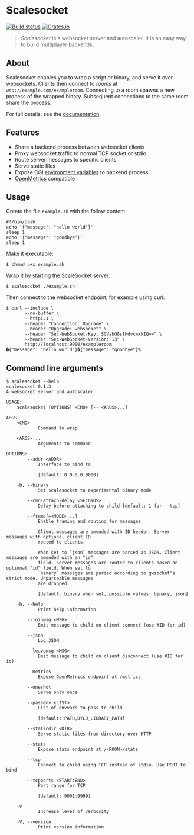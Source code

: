 # Scalesocket

[![Build status](https://github.com/scalesocket/scalesocket/actions/workflows/ci.yml/badge.svg)](https://github.com/scalesocket/scalesocket/actions)
[![Crates.io](https://img.shields.io/crates/v/scalesocket.svg)](https://crates.io/crates/scalesocket)

> *Scalesocket* is a websocket server and autoscaler. It is an easy way to build multiplayer backends.


## About

Scalesocket enables you to wrap a script or binary, and serve it over websockets. Clients then connect to *rooms* at `wss://example.com/exampleroom`. Connecting to a room spawns a new process of the wrapped binary. Subsequent connections to the same room share the process.

For full details, see the [documentation](https://www.scalesocket.org/docs.html).


## Features

* Share a backend process between websocket clients
* Proxy websocket traffic to normal TCP socket or stdio
* Route server messages to specific clients
* Serve static files
* Expose CGI [environment variables](https://www.rfc-editor.org/rfc/rfc3875.html) to backend process
* [OpenMetrics](https://github.com/OpenObservability/OpenMetrics) compatible


## Usage

Create the file `example.sh` with the follow content:
```console,ignore
#!/bin/bash
echo '{"message": "hello world"}'
sleep 1
echo '{"message": "goodbye"}'
sleep 1
```

Make it executable:
```console,ignore
$ chmod u+x example.sh
```

Wrap it by starting the ScaleSocket server:
```console,ignore
$ scalesocket ./example.sh
```

Then connect to the websocket endpoint, for example using curl:
```console,ignore
$ curl --include \
       --no-buffer \
       --http1.1 \
       --header "Connection: Upgrade" \
       --header "Upgrade: websocket" \
       --header "Sec-WebSocket-Key: SGVsbG8sIHdvcmxkIQ==" \
       --header "Sec-WebSocket-Version: 13" \
       http://localhost:9000/exampleroom
�{"message": "hello world"}�{"message": "goodbye"}%
```


## Command line arguments

```console
$ scalesocket --help
scalesocket 0.1.3
A websocket server and autoscaler

USAGE:
    scalesocket [OPTIONS] <CMD> [-- <ARGS>...]

ARGS:
    <CMD>
            Command to wrap

    <ARGS>...
            Arguments to command

OPTIONS:
        --addr <ADDR>
            Interface to bind to
            
            [default: 0.0.0.0:9000]

    -b, --binary
            Set scalesocket to experimental binary mode

        --cmd-attach-delay <SECONDS>
            Delay before attaching to child [default: 1 for --tcp]

        --frame[=<MODE>...]
            Enable framing and routing for messages
            
            Client messages are amended with ID header. Server messages with optional client ID
            routed to clients.
            
            When set to `json` messages are parsed as JSON. Client messages are amended with an "id"
            field. Server messages are routed to clients based an optional "id" field. When set to
            `binary` messages are parsed according to gwsocket's strict mode. Unparseable messages
            are dropped.
            
            [default: binary when set, possible values: binary, json]

    -h, --help
            Print help information

        --joinmsg <MSG>
            Emit message to child on client connect (use #ID for id)

        --json
            Log JSON

        --leavemsg <MSG>
            Emit message to child on client disconnect (use #ID for id)

        --metrics
            Expose OpenMetrics endpoint at /metrics

        --oneshot
            Serve only once

        --passenv <LIST>
            List of envvars to pass to child
            
            [default: PATH,DYLD_LIBRARY_PATH]

        --staticdir <DIR>
            Serve static files from directory over HTTP

        --stats
            Expose stats endpoint at /<ROOM>/stats

        --tcp
            Connect to child using TCP instead of stdio. Use PORT to bind

        --tcpports <START:END>
            Port range for TCP
            
            [default: 9001:9999]

    -v
            Increase level of verbosity

    -V, --version
            Print version information

```